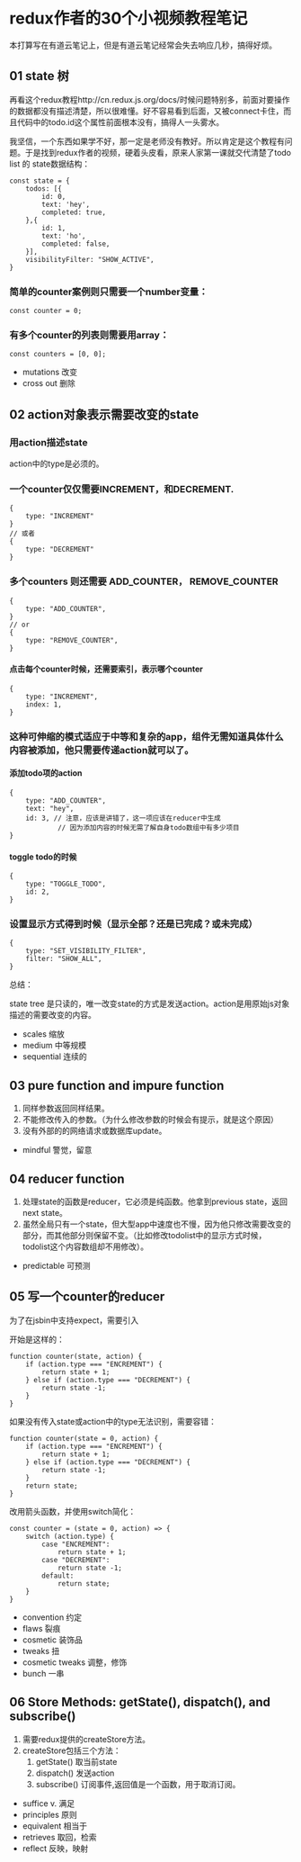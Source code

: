# redux作者的30个小视频教程笔记
本打算写在有道云笔记上，但是有道云笔记经常会失去响应几秒，搞得好烦。

## 01 state 树
再看这个redux教程http://cn.redux.js.org/docs/时候问题特别多，前面对要操作的数据都没有描述清楚，所以很难懂。好不容易看到后面，又被connect卡住，而且代码中的todo.id这个属性前面根本没有，搞得人一头雾水。

我坚信，一个东西如果学不好，那一定是老师没有教好。所以肯定是这个教程有问题。于是找到redux作者的视频，硬着头皮看，原来人家第一课就交代清楚了todo list 的 state数据结构：
```
const state = {
    todos: [{
        id: 0,
        text: 'hey',
        completed: true,
    },{
        id: 1,
        text: 'ho',
        completed: false,
    }],
    visibilityFilter: "SHOW_ACTIVE",
}
```

### 简单的counter案例则只需要一个number变量：
```
const counter = 0;
```

### 有多个counter的列表则需要用array：
```
const counters = [0, 0];
```

- mutations 改变
- cross out 删除

## 02 action对象表示需要改变的state

### 用action描述state
action中的type是必须的。

### 一个counter仅仅需要INCREMENT，和DECREMENT.
```
{
    type: "INCREMENT"
}
// 或者
{
    type: "DECREMENT"
}
```

### 多个counters 则还需要 ADD_COUNTER， REMOVE_COUNTER
```
{
    type: "ADD_COUNTER",
}
// or
{
    type: "REMOVE_COUNTER",
}
```
#### 点击每个counter时候，还需要索引，表示哪个counter
```
{
    type: "INCREMENT",
    index: 1,
}
```

### 这种可伸缩的模式适应于中等和复杂的app，组件无需知道具体什么内容被添加，他只需要传递action就可以了。


#### 添加todo项的action
```
{
    type: "ADD_COUNTER",
    text: "hey",
    id: 3, // 注意，应该是讲错了，这一项应该在reducer中生成
            // 因为添加内容的时候无需了解自身todo数组中有多少项目
}
```

#### toggle todo的时候
```
{
    type: "TOGGLE_TODO",
    id: 2,
}
```

### 设置显示方式得到时候（显示全部？还是已完成？或未完成）
```
{
    type: "SET_VISIBILITY_FILTER",
    filter: "SHOW_ALL",
}
```

总结：

state tree 是只读的，唯一改变state的方式是发送action。action是用原始js对象描述的需要改变的内容。

- scales 缩放
- medium 中等规模
- sequential 连续的

## 03 pure function and impure function
1. 同样参数返回同样结果。
2. 不能修改传入的参数。（为什么修改参数的时候会有提示，就是这个原因）
3. 没有外部的的网络请求或数据库update。

- mindful 警觉，留意

## 04 reducer function
1. 处理state的函数是reducer，它必须是纯函数。他拿到previous state，返回next state。
2. 虽然全局只有一个state，但大型app中速度也不慢，因为他只修改需要改变的部分，而其他部分则保留不变。（比如修改todolist中的显示方式时候，todolist这个内容数组却不用修改）。

- predictable 可预测

## 05 写一个counter的reducer
为了在jsbin中支持expect，需要引入  <script src="https://npmcdn.com/expect/umd/expect.min.js"></script>

开始是这样的：
```
function counter(state, action) {
    if (action.type === "ENCREMENT") {
        return state + 1;
    } else if (action.type === "DECREMENT") {
        return state -1;
    }
}
```

如果没有传入state或action中的type无法识别，需要容错：
```
function counter(state = 0, action) {
    if (action.type === "ENCREMENT") {
        return state + 1;
    } else if (action.type === "DECREMENT") {
        return state -1;
    }
    return state;
}
```

改用箭头函数，并使用switch简化：
```
const counter = (state = 0, action) => {
    switch (action.type) {
        case "ENCREMENT":
            return state + 1;
        case "DECREMENT":
            return state -1;
        default:
            return state;
    }
}
```


- convention 约定
- flaws 裂痕
- cosmetic 装饰品
- tweaks 扭
- cosmetic tweaks 调整，修饰
- bunch 一串

## 06 Store Methods: getState(), dispatch(), and subscribe()
 1. 需要redux提供的createStore方法。
 2. createStore包括三个方法：
     1. getState() 取当前state
     2. dispatch() 发送action
     3. subscribe() 订阅事件,返回值是一个函数，用于取消订阅。
     
 
 
 - suffice v. 满足
 - principles 原则
 - equivalent 相当于
 - retrieves 取回，检索
 - reflect 反映，映射